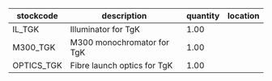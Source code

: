 |stockcode|description|quantity|location|
|---------|-----------|--------|--------|
|IL_TGK|Illuminator for TgK|1.00||
|M300_TGK|M300 monochromator for TgK|1.00||
|OPTICS_TGK|Fibre launch optics for TgK|1.00||
